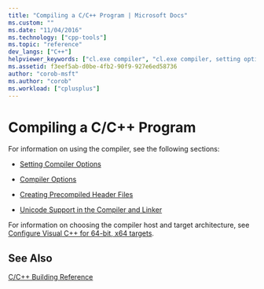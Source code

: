 ```yaml
---
title: "Compiling a C/C++ Program | Microsoft Docs"
ms.custom: ""
ms.date: "11/04/2016"
ms.technology: ["cpp-tools"]
ms.topic: "reference"
dev_langs: ["C++"]
helpviewer_keywords: ["cl.exe compiler", "cl.exe compiler, setting options"]
ms.assetid: f3eef5ab-d0be-4fb2-90f9-927e6ed58736
author: "corob-msft"
ms.author: "corob"
ms.workload: ["cplusplus"]
---
```

# Compiling a C/C++ Program

For information on using the compiler, see the following sections:  
  
-   [Setting Compiler Options](../../build/reference/setting-compiler-options.md)  
  
-   [Compiler Options](../../build/reference/compiler-options.md)  
  
-   [Creating Precompiled Header Files](../../build/reference/creating-precompiled-header-files.md)  
  
-   [Unicode Support in the Compiler and Linker](../../build/reference/unicode-support-in-the-compiler-and-linker.md)  

For information on choosing the compiler host and target architecture, see [Configure Visual C++ for 64-bit, x64 targets](../../build/configuring-programs-for-64-bit-visual-cpp.md).  
  
## See Also  

[C/C++ Building Reference](../../build/reference/c-cpp-building-reference.md)